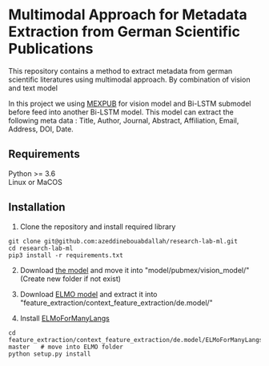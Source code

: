 # Multimodal Approach for Metadata Extraction from German Scientific Publications
This repository contains a method to extract metadata from german scientific 
literatures using multimodal approach. By combination of vision and text model

In this project we using [MEXPUB](https://github.com/nbeili/Metadata-extraction-from-German-scientific-papers) for vision model and Bi-LSTM submodel before feed into another Bi-LSTM model.
This model can extract the following meta data : Title, Author, Journal, Abstract, Affiliation, Email, Address, DOI, Date.
## Requirements
Python >= 3.6  
Linux or MaCOS
## Installation
1. Clone the repository and install required library
``` 
git clone git@github.com:azeddinebouabdallah/research-lab-ml.git
cd research-lab-ml
pip3 install -r requirements.txt
```
2. Download [the model](https://drive.google.com/file/d/1Ie1SeTKoqzPH86DN2xPBgEz-3qq6DLoE/view?usp=sharing) and move it into "model/pubmex/vision_model/" (Create new folder if not exist)
3. Download [ELMO model](http://vectors.nlpl.eu/repository/11/142.zip) and extract it into "feature_extraction/context_feature_extraction/de.model/"

4. Install [ELMoForManyLangs](https://github.com/HIT-SCIR/ELMoForManyLangs)
```
cd feature_extraction/context_feature_extraction/de.model/ELMoForManyLangs-master   # move into ELMO folder
python setup.py install
```
